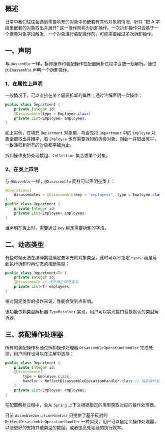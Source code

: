 ## 概述

日常中我们往往会遇到需要填充的对象中仍嵌套有其他对象的情况，针对 “把 A 字段里嵌套的对象取出并展开” 这一操作则称为拆卸操作。一次拆卸操作只会基于一个嵌套对象字段触发，一个对象进行装配操作前，可能需要经过多次拆卸操作。

## 一、声明

与 `@Assemble` 一样，拆卸操作和装配操作在配置解析过程中会被一起解析。通过 `@Disassemble` 声明一个拆卸操作。

### 1、在属性上声明

一般情况下，可以直接在某个需要拆卸的属性上通过注解声明一次操作：

~~~java
public class Department {
    private Integer id;
    @Disassemble(type = Employee.class)
    private List<Employee> employees;
}
~~~

如上实例，在填充 `Department` 对象前，将会先把 `Department` 中的 `Employee` 对象全部取出并摊平，若 `Employee` 也有需要拆卸的嵌套对象，则会一并取出摊平，一致递归到所有的对象都平铺为止。

拆卸操作支持处理数组、`Collection` 集合或单个对象。

### 2、在类上声明

与 `@Assemble` 一样，`@Disassemble` 同样可以声明在类上：

~~~java
@Operations(
    disassembles = @Disassemble(key = "employees", type = Employee.class))
)
public class Department {
    private Integer id;
    private List<Employee> employees;
}
~~~

当声明在类上时，需要通过 `key` 绑定需要拆卸的字段。

## 二、动态类型

有些时候无法在编译期就确定要填充的对象类型，此时可以不指定 `type`，而是等到执行拆卸时再动态的推断类型：

~~~java
public class Department<T> {
    private Integer id;
    @Disassemble // 无法确定填充类型
    private List<T> employees;
}
~~~

相对固定类型的操作来说，性能会受到点影响。

该功能依赖类型解析器 `TypeResolver` 实现，用户可以实现接口替换默认的类型解析器。

## 三、装配操作处理器

所有的装配操作都通过拆卸操作处理器 `DisassembleOperationHandler` 完成处理，用户同样也可以在注解中选择：

~~~java
public class Department {
    private Integer id;
    @Disassemble(
        type = Employee.class,
        handler = ReflectDisassembleOperationHandler.class // 指定操作处理器
    )
    private List<Employee> employees;
}
~~~

在配置解析过程中，会从 `Spring` 上下文根据指定的类型获取对应的操作处理器。

目前 `AssembleOperationHandler` 只提供了基于反射的 `ReflectDisassembleOperationHandler` 一种实现，用户可以自定义操作处理器，以便更好的支持其他类型的数据，或者提高处理器的执行效率。